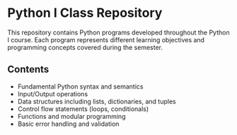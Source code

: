 # Python I Class Repository

This repository contains Python programs developed throughout the Python I course. Each program represents different learning objectives and programming concepts covered during the semester.

## Contents

- Fundamental Python syntax and semantics
- Input/Output operations
- Data structures including lists, dictionaries, and tuples
- Control flow statements (loops, conditionals)
- Functions and modular programming
- Basic error handling and validation
